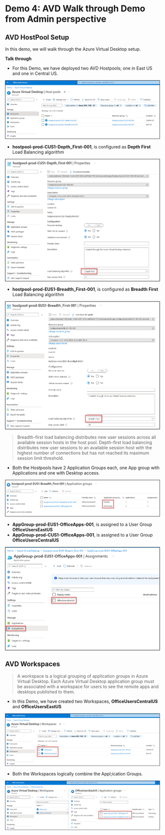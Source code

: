 # **Demo 4: AVD Walk through Demo from Admin perspective**

## **AVD HostPool Setup**

In this demo, we will walk through the Azure Virtual Desktop setup.

**Talk through**

- For this Demo, we have deployed two AVD Hostpools; one in East US and one in Central US.

![ws name.](media/img36.png)

- **hostpool-prod-CUS1-Depth_First-001**, is configured as **Depth First** Load Balancing algorithm

![ws name.](media/img37.png)

- **hostpool-prod-EUS1-Breadth_First-001**, is configured as **Breadth First** Load Balancing algorithm

![ws name.](media/img38.png)

> Breadth-first load balancing distributes new user sessions across all available session hosts in the host pool. Depth-first load balancing distributes new user sessions to an available session host with the highest number of connections but has not reached its maximum session limit threshold.

- Both the Hostpools have 2 Application Groups each, one App group with Applications and one with Desktop access.

![ws name.](media/img39.png)

- **AppGroup-prod-EUS1-OfficeApps-001**, is assigned to a User Group **OfficeUsersEastUS**
- **AppGroup-prod-CUS1-OfficeApps-001**, is assigned to a User Group **OfficeUsersCentralUS**

![ws name.](media/img40.png)

## **AVD Workspaces**

> A workspace is a logical grouping of application groups in Azure Virtual Desktop. Each Azure Virtual Desktop application group must be associated with a workspace for users to see the remote apps and desktops published to them.

- In this Demo, we have created two Workspaces, **OfficeUsersCentralUS** and **OfficeUsersEastUS**

![ws name.](media/img41.png)

- Both the Workspaces logically combine the Appl;ication Groups.

![ws name.](media/img42.png)